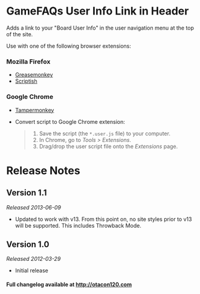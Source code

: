 GameFAQs User Info Link in Header
=================================
Adds a link to your "Board User Info" in the user navigation menu at the top of the site.

Use with one of the following browser extensions:

### Mozilla Firefox ###
*	[Greasemonkey](https://addons.mozilla.org/en-US/firefox/addon/greasemonkey/)
*	[Scriptish](https://addons.mozilla.org/en-US/firefox/addon/scriptish/)

### Google Chrome ###
*	[Tampermonkey](https://chrome.google.com/webstore/detail/tampermonkey/dhdgffkkebhmkfjojejmpbldmpobfkfo)
*	Convert script to Google Chrome extension:

	>1. Save the script (the `*.user.js` file) to your computer.
	>2. In Chrome, go to _Tools > Extensions_.
	>3. Drag/drop the user script file onto the _Extensions_ page.

Release Notes
=============

Version 1.1
-----------
_Released 2013-06-09_

*	Updated to work with v13. From this point on, no site styles prior to v13 will be supported. This includes Throwback Mode.

Version 1.0
-----------
_Released 2012-03-29_

*	Initial release

#### Full changelog available at http://otacon120.com ####